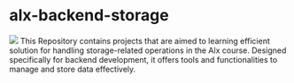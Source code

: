 # alx-backend-storage
![](https://encrypted-tbn0.gstatic.com/images?q=tbn:ANd9GcQrOuNnRmFT27HqnSYU44QihMadxyAYZ3GK6Q&usqp=CAU)
This Repository contains projects that are aimed to learning efficient solution for handling storage-related operations in the Alx course. Designed specifically for backend development, it offers tools and functionalities to manage and store data effectively.
